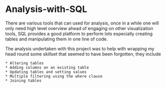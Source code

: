 # Analysis-with-SQL

There are various tools that can used for analysis, once in a while one will only need high level overview ahead of engaging on other visualization tools, SQL provides a good platform to perform lots especially creating tables and manipulating them in one line of code.

The analysis undertaken with this project was to help with wrapping my head round some skillset that seemed to have been forgotten, they include

    * Altering tables
    * Adding columns on an existing table
    * Updating tables and setting values
    * Multiple filtering using the where clause
    * Joining tables 

